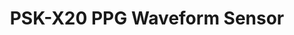 ---
layout: pid
title: PSK-X20 PPG Waveform Sensor
owner: PskOnline
license: MIT
site: https://www.psk-online.ru/
source: https://github.com/adadurov/PskOnline.X20.Firmware
---